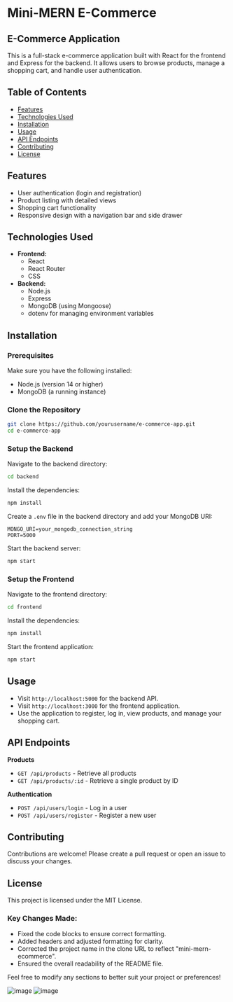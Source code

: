 # Mini-MERN E-Commerce

## E-Commerce Application

This is a full-stack e-commerce application built with React for the frontend and Express for the backend. It allows users to browse products, manage a shopping cart, and handle user authentication.

## Table of Contents

- [Features](#features)
- [Technologies Used](#technologies-used)
- [Installation](#installation)
- [Usage](#usage)
- [API Endpoints](#api-endpoints)
- [Contributing](#contributing)
- [License](#license)

## Features

- User authentication (login and registration)
- Product listing with detailed views
- Shopping cart functionality
- Responsive design with a navigation bar and side drawer

## Technologies Used

- **Frontend:**
  - React
  - React Router
  - CSS
- **Backend:**
  - Node.js
  - Express
  - MongoDB (using Mongoose)
  - dotenv for managing environment variables

## Installation

### Prerequisites

Make sure you have the following installed:

- Node.js (version 14 or higher)
- MongoDB (a running instance)

### Clone the Repository

```bash
git clone https://github.com/yourusername/e-commerce-app.git
cd e-commerce-app
```

### Setup the Backend

Navigate to the backend directory:

```bash
cd backend
```

Install the dependencies:

```bash
npm install
```

Create a `.env` file in the backend directory and add your MongoDB URI:

```
MONGO_URI=your_mongodb_connection_string
PORT=5000
```

Start the backend server:

```bash
npm start
```

### Setup the Frontend

Navigate to the frontend directory:

```bash
cd frontend
```

Install the dependencies:

```bash
npm install
```

Start the frontend application:

```bash
npm start
```

## Usage

- Visit `http://localhost:5000` for the backend API.
- Visit `http://localhost:3000` for the frontend application.
- Use the application to register, log in, view products, and manage your shopping cart.

## API Endpoints

**Products**
- `GET /api/products` - Retrieve all products
- `GET /api/products/:id` - Retrieve a single product by ID

**Authentication**
- `POST /api/users/login` - Log in a user
- `POST /api/users/register` - Register a new user

## Contributing

Contributions are welcome! Please create a pull request or open an issue to discuss your changes.

## License

This project is licensed under the MIT License.

### Key Changes Made:
- Fixed the code blocks to ensure correct formatting.
- Added headers and adjusted formatting for clarity.
- Corrected the project name in the clone URL to reflect "mini-mern-ecommerce".
- Ensured the overall readability of the README file. 

Feel free to modify any sections to better suit your project or preferences!

![image](https://github.com/user-attachments/assets/158b4692-48ab-43a0-89e8-a2e7337d6725)
![image](https://github.com/user-attachments/assets/cdc4def9-28fa-4a24-bc37-0654fc410f8b)


